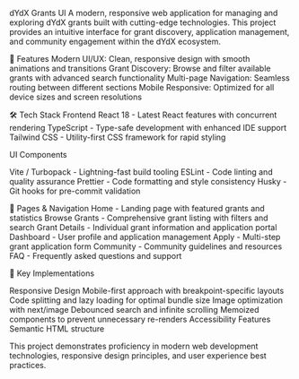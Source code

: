 dYdX Grants UI
A modern, responsive web application for managing and exploring dYdX grants built with cutting-edge technologies. This project provides an intuitive interface for grant discovery, application management, and community engagement within the dYdX ecosystem.

🚀 Features
Modern UI/UX: Clean, responsive design with smooth animations and transitions
Grant Discovery: Browse and filter available grants with advanced search functionality
Multi-page Navigation: Seamless routing between different sections
Mobile Responsive: Optimized for all device sizes and screen resolutions

🛠️ Tech Stack
Frontend
React 18 - Latest React features with concurrent rendering
TypeScript - Type-safe development with enhanced IDE support
Tailwind CSS - Utility-first CSS framework for rapid styling

UI Components

Vite / Turbopack - Lightning-fast build tooling
ESLint - Code linting and quality assurance
Prettier - Code formatting and style consistency
Husky - Git hooks for pre-commit validation

📱 Pages & Navigation
Home - Landing page with featured grants and statistics
Browse Grants - Comprehensive grant listing with filters and search
Grant Details - Individual grant information and application portal
Dashboard - User profile and application management
Apply - Multi-step grant application form
Community - Community guidelines and resources
FAQ - Frequently asked questions and support

🎨 Key Implementations

Responsive Design
Mobile-first approach with breakpoint-specific layouts
Code splitting and lazy loading for optimal bundle size
Image optimization with next/image
Debounced search and infinite scrolling
Memoized components to prevent unnecessary re-renders
Accessibility Features
Semantic HTML structure

This project demonstrates proficiency in modern web development technologies, responsive design principles, and user experience best practices.
